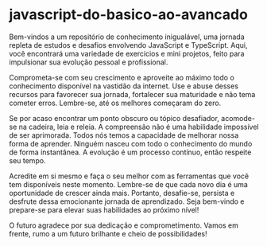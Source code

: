 # javascript-do-basico-ao-avancado

Bem-vindos a um repositório de conhecimento inigualável, uma jornada repleta de estudos e desafios envolvendo JavaScript e TypeScript. Aqui, você encontrará uma variedade de exercícios e mini projetos, feito para impulsionar sua evolução pessoal e profissional.

Comprometa-se com seu crescimento e aproveite ao máximo todo o conhecimento disponível na vastidão da internet. Use e abuse desses recursos para favorecer sua jornada, fortalecer sua maturidade e não tema cometer erros. Lembre-se, até os melhores começaram do zero.

Se por acaso encontrar um ponto obscuro ou tópico desafiador, acomode-se na cadeira, leia e releia. A compreensão não é uma habilidade impossível de ser aprimorada.
Todos nós temos a capacidade de melhorar nossa forma de aprender. Ninguém nasceu com todo o conhecimento do mundo de forma instantânea. A evolução é um processo contínuo, então respeite seu tempo.

Acredite em si mesmo e faça o seu melhor com as ferramentas que você tem disponíveis neste momento. Lembre-se de que cada novo dia é uma oportunidade de crescer ainda mais. Portanto, desafie-se, persista e desfrute dessa emocionante jornada de aprendizado. Seja bem-vindo e prepare-se para elevar suas habilidades ao próximo nível!

O futuro agradece por sua dedicação e comprometimento. Vamos em frente, rumo a um futuro brilhante e cheio de possibilidades!
